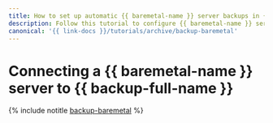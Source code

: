 ```yaml
---
title: How to set up automatic {{ baremetal-name }} server backups in {{ backup-full-name }}
description: Follow this tutorial to configure {{ baremetal-name }} server backups in {{ backup-full-name }}.
canonical: '{{ link-docs }}/tutorials/archive/backup-baremetal'
---
```


# Connecting a {{ baremetal-name }} server to {{ backup-full-name }}

{% include notitle [backup-baremetal](../../_tutorials/backup/backup-baremetal.md) %}
